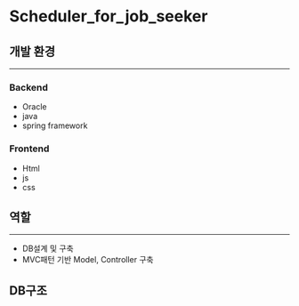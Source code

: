 # Scheduler_for_job_seeker
## 개발 환경
--------
### Backend
- Oracle
- java
- spring framework

### Frontend
- Html
- js
- css

## 역할
-----------
- DB설계 및 구축
- MVC패턴 기반 Model, Controller 구축

## DB구조
